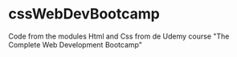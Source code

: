 # cssWebDevBootcamp
Code from the modules Html and Css from de Udemy course "The Complete Web Development Bootcamp"
